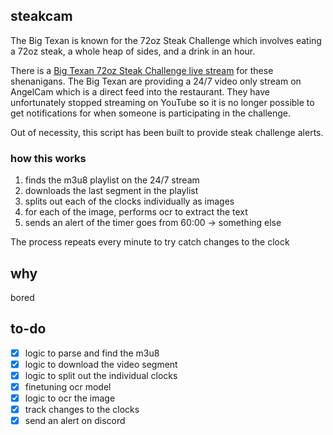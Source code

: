 ## steakcam

The Big Texan is known for the 72oz Steak Challenge which involves eating a 72oz steak, a whole heap of sides, and a drink in an hour.

There is a [Big Texan 72oz Steak Challenge live stream](https://www.bigtexan.com/live-stream/) for these shenanigans. The Big Texan are providing a 24/7 video only stream on AngelCam which is a direct feed into the restaurant. They have unfortunately stopped streaming on YouTube so it is no longer possible to get notifications for when someone is participating in the challenge. 

Out of necessity, this script has been built to provide steak challenge alerts. 

### how this works

1. finds the m3u8 playlist on the 24/7 stream
2. downloads the last segment in the playlist
3. splits out each of the clocks individually as images
4. for each of the image, performs ocr to extract the text
5. sends an alert of the timer goes from 60:00 -> something else

The process repeats every minute to try catch changes to the clock

## why

bored

## to-do

- [x] logic to parse and find the m3u8
- [x] logic to download the video segment
- [x] logic to split out the individual clocks
- [x] finetuning ocr model
- [x] logic to ocr the image
- [x] track changes to the clocks
- [x] send an alert on discord